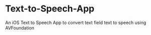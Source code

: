 # Text-to-Speech-App
An iOS Text to Speech App to convert text field text to speech using AVFoundation
